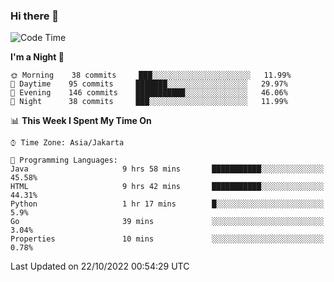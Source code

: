 ### Hi there 👋

<!--
**rmsubekti/rmsubekti** is a ✨ _special_ ✨ repository because its `README.md` (this file) appears on your GitHub profile.

Here are some ideas to get you started:

- 🔭 I’m currently working on ...
- 🌱 I’m currently learning ...
- 👯 I’m looking to collaborate on ...
- 🤔 I’m looking for help with ...
- 💬 Ask me about ...
- 📫 How to reach me: ...
- 😄 Pronouns: ...
- ⚡ Fun fact: ...
-->

<!--START_SECTION:waka-->
![Code Time](http://img.shields.io/badge/Code%20Time-590%20hrs%2058%20mins-blue)

**I'm a Night 🦉** 

```text
🌞 Morning    38 commits     ███░░░░░░░░░░░░░░░░░░░░░░   11.99% 
🌆 Daytime    95 commits     ███████░░░░░░░░░░░░░░░░░░   29.97% 
🌃 Evening    146 commits    ███████████░░░░░░░░░░░░░░   46.06% 
🌙 Night      38 commits     ███░░░░░░░░░░░░░░░░░░░░░░   11.99%

```


📊 **This Week I Spent My Time On** 

```text
⌚︎ Time Zone: Asia/Jakarta

💬 Programming Languages: 
Java                     9 hrs 58 mins       ███████████░░░░░░░░░░░░░░   45.58% 
HTML                     9 hrs 42 mins       ███████████░░░░░░░░░░░░░░   44.31% 
Python                   1 hr 17 mins        █░░░░░░░░░░░░░░░░░░░░░░░░   5.9% 
Go                       39 mins             ░░░░░░░░░░░░░░░░░░░░░░░░░   3.04% 
Properties               10 mins             ░░░░░░░░░░░░░░░░░░░░░░░░░   0.78%

```


 Last Updated on 22/10/2022 00:54:29 UTC
<!--END_SECTION:waka-->
